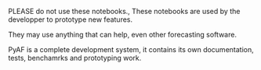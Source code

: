 
PLEASE do not use these notebooks., These notebooks are used by the developper to prototype new features. 

They may use anything that can help, even other forecasting software.

PyAF is a complete development system, it contains its own documentation, tests, benchamrks  and prototyping work.
